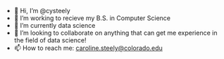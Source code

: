 - 👋 Hi, I’m @cysteely
- 👀 I’m working to recieve my B.S. in Computer Science
- 🌱 I’m currently data science 
- 💞️ I’m looking to collaborate on anything that can get me experience in the field of data science!
- 📫 How to reach me: caroline.steely@colorado.edu

<!---
cysteely/cysteely is a ✨ special ✨ repository because its `README.md` (this file) appears on your GitHub profile.
You can click the Preview link to take a look at your changes.
--->
